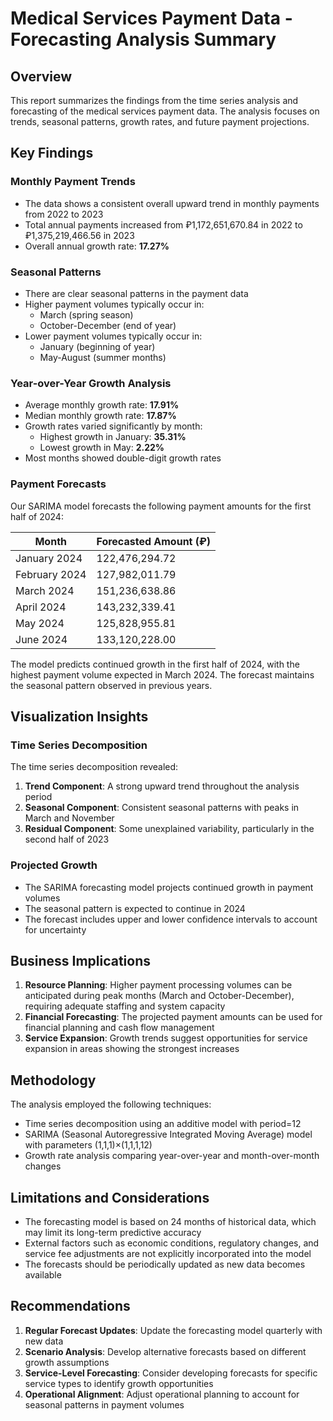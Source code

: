 # Medical Services Payment Data - Forecasting Analysis Summary

## Overview

This report summarizes the findings from the time series analysis and forecasting of the medical services payment data. The analysis focuses on trends, seasonal patterns, growth rates, and future payment projections.

## Key Findings

### Monthly Payment Trends

- The data shows a consistent overall upward trend in monthly payments from 2022 to 2023
- Total annual payments increased from ₽1,172,651,670.84 in 2022 to ₽1,375,219,466.56 in 2023
- Overall annual growth rate: **17.27%**

### Seasonal Patterns

- There are clear seasonal patterns in the payment data
- Higher payment volumes typically occur in:
  - March (spring season)
  - October-December (end of year)
- Lower payment volumes typically occur in:
  - January (beginning of year)
  - May-August (summer months)

### Year-over-Year Growth Analysis

- Average monthly growth rate: **17.91%**
- Median monthly growth rate: **17.87%**
- Growth rates varied significantly by month:
  - Highest growth in January: **35.31%**
  - Lowest growth in May: **2.22%**
- Most months showed double-digit growth rates

### Payment Forecasts

Our SARIMA model forecasts the following payment amounts for the first half of 2024:

| Month | Forecasted Amount (₽) |
|-------|----------------------|
| January 2024 | 122,476,294.72 |
| February 2024 | 127,982,011.79 |
| March 2024 | 151,236,638.86 |
| April 2024 | 143,232,339.41 |
| May 2024 | 125,828,955.81 |
| June 2024 | 133,120,228.00 |

The model predicts continued growth in the first half of 2024, with the highest payment volume expected in March 2024. The forecast maintains the seasonal pattern observed in previous years.

## Visualization Insights

### Time Series Decomposition

The time series decomposition revealed:

1. **Trend Component**: A strong upward trend throughout the analysis period
2. **Seasonal Component**: Consistent seasonal patterns with peaks in March and November
3. **Residual Component**: Some unexplained variability, particularly in the second half of 2023

### Projected Growth

- The SARIMA forecasting model projects continued growth in payment volumes
- The seasonal pattern is expected to continue in 2024
- The forecast includes upper and lower confidence intervals to account for uncertainty

## Business Implications

1. **Resource Planning**: Higher payment processing volumes can be anticipated during peak months (March and October-December), requiring adequate staffing and system capacity
2. **Financial Forecasting**: The projected payment amounts can be used for financial planning and cash flow management
3. **Service Expansion**: Growth trends suggest opportunities for service expansion in areas showing the strongest increases

## Methodology

The analysis employed the following techniques:

- Time series decomposition using an additive model with period=12
- SARIMA (Seasonal Autoregressive Integrated Moving Average) model with parameters (1,1,1)×(1,1,1,12)
- Growth rate analysis comparing year-over-year and month-over-month changes

## Limitations and Considerations

- The forecasting model is based on 24 months of historical data, which may limit its long-term predictive accuracy
- External factors such as economic conditions, regulatory changes, and service fee adjustments are not explicitly incorporated into the model
- The forecasts should be periodically updated as new data becomes available

## Recommendations

1. **Regular Forecast Updates**: Update the forecasting model quarterly with new data
2. **Scenario Analysis**: Develop alternative forecasts based on different growth assumptions
3. **Service-Level Forecasting**: Consider developing forecasts for specific service types to identify growth opportunities
4. **Operational Alignment**: Adjust operational planning to account for seasonal patterns in payment volumes 